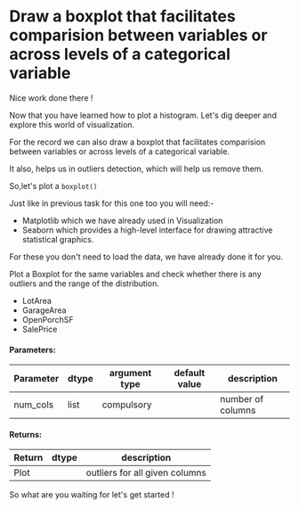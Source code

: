 # Draw a boxplot that facilitates comparision between variables or across levels of a categorical variable

Nice work done there ! 

Now that you have learned how to plot a histogram.
Let's dig deeper and explore this world of visualization.

For the record we can also draw a boxplot that facilitates comparision between variables or across levels of a categorical variable.

It also,  helps us in outliers detection, which will help us remove them.

So,let's plot a `boxplot()`

Just like in previous task for this one too you will need:- 
* Matplotlib which we have already used in Visualization 
* Seaborn which provides a high-level interface for drawing attractive statistical graphics. 

For these you don't need to load the data, we have already done it for you.

Plot a Boxplot for the same variables and check whether there is any outliers and the range of the distribution.
- LotArea
- GarageArea
- OpenPorchSF
- SalePrice


#### Parameters:

| Parameter | dtype | argument type | default value | description |
| --- | --- | --- | --- | --- | 
| num_cols | list | compulsory |  | number of columns |



#### Returns:

| Return | dtype | description |
| --- | --- | --- | 
| Plot | | outliers for all given columns |

So what are you waiting for let's get started !
